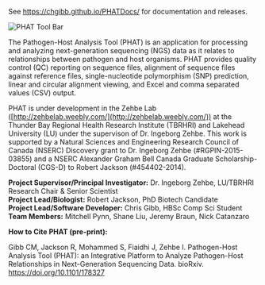 See https://chgibb.github.io/PHATDocs/ for documentation and releases.

![PHAT Tool Bar](https://chgibb.github.io//PHATDocs/docs/releases/0.1.0-beta.1/covHPV16white.png)

The Pathogen-Host Analysis Tool (PHAT) is an application for processing and analyzing next-generation sequencing (NGS) data as it relates to relationships between pathogen and host organisms. PHAT provides quality control (QC) reporting on sequence files, alignment of sequence files against reference files, single-nucleotide polymorphism (SNP) prediction, linear and circular alignment viewing, and Excel and comma separated values (CSV) output.

PHAT is under development in the Zehbe Lab ([http://zehbelab.weebly.com/](http://zehbelab.weebly.com/)) at the Thunder Bay Regional Health Research Institute (TBRHRI) and Lakehead University (LU) under the supervison of Dr. Ingeborg Zehbe. This work is supported by a Natural Sciences and Engineering Research Council of Canada (NSERC) Discovery grant to Dr. Ingeborg Zehbe (#RGPIN-2015-03855) and a NSERC Alexander Graham Bell Canada Graduate Scholarship-Doctoral (CGS-D) to Robert Jackson (#454402-2014).  

**Project Supervisor/Principal Investigator:** Dr. Ingeborg Zehbe, LU/TBRHRI Research Chair & Senior Scientist    
**Project Lead/Biologist:** Robert Jackson, PhD Biotech Candidate    
**Project Lead/Software Developer:** Chris Gibb, HBSc Comp Sci Student  
**Team Members:** Mitchell Pynn, Shane Liu, Jeremy Braun, Nick Catanzaro

**How to Cite PHAT (pre-print):**

Gibb CM, Jackson R, Mohammed S, Fiaidhi J, Zehbe I. Pathogen-Host Analysis Tool (PHAT): an Integrative Platform to Analyze Pathogen-Host Relationships in Next-Generation Sequencing Data. bioRxiv. https://doi.org/10.1101/178327